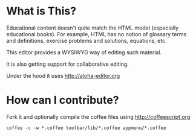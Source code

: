 What is This?
=========

Educational content doesn't quite match the HTML model (especially educational books).
For example, HTML has no notion of glossary terms and definitions, exercise problems and solutions, equations, etc.

This editor provides a WYSIWYG way of editing such material.

It is also getting support for collaborative editing.

Under the hood it uses http://aloha-editor.org

 How can I contribute?
=======================

Fork it and optionally compile the coffee files using http://coffeescript.org

    coffee -c -w *.coffee toolbar/lib/*.coffee appmenu/*.coffee

